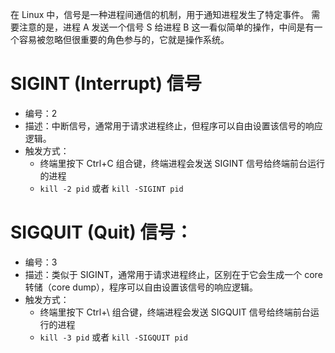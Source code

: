 在 Linux 中，信号是一种进程间通信的机制，用于通知进程发生了特定事件。
需要注意的是，进程 A 发送一个信号 S 给进程 B 这一看似简单的操作，中间是有一个容易被忽略但很重要的角色参与的，它就是操作系统。

# SIGINT (Interrupt) 信号
- 编号：2
- 描述：中断信号，通常用于请求进程终止，但程序可以自由设置该信号的响应逻辑。
- 触发方式：
    - 终端里按下 Ctrl+C 组合键，终端进程会发送 SIGINT 信号给终端前台运行的进程
    - `kill -2 pid` 或者 `kill -SIGINT pid`

# SIGQUIT (Quit) 信号：
- 编号：3
- 描述：类似于 SIGINT，通常用于请求进程终止，区别在于它会生成一个 core 转储（core dump），程序可以自由设置该信号的响应逻辑。
- 触发方式：
    - 终端里按下 Ctrl+\ 组合键，终端进程会发送 SIGQUIT 信号给终端前台运行的进程
    - `kill -3 pid` 或者 `kill -SIGQUIT pid`
